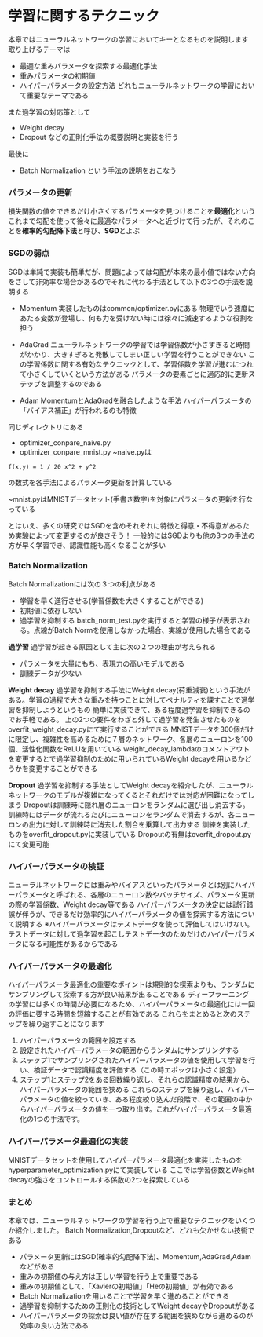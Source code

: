 # 学習に関するテクニック
本章ではニューラルネットワークの学習においてキーとなるものを説明します 
取り上げるテーマは
- 最適な重みパラメータを探索する最適化手法
- 重みパラメータの初期値
- ハイパーパラメータの設定方法
どれもニューラルネットワークの学習において重要なテーマである 

また過学習の対応策として
- Weight decay
- Dropout
などの正則化手法の概要説明と実装を行う

最後に
- Batch Normalization
という手法の説明をおこなう

### パラメータの更新
損失関数の値をできるだけ小さくするパラメータを見つけることを**最適化**という 
これまで勾配を使って徐々に最適なパラメータへと近づけて行ったが、それのことを**確率的勾配降下法**と呼び、**SGD**とよぶ 

### SGDの弱点
SGDは単純で実装も簡単だが、問題によっては勾配が本来の最小値ではない方向をさして非効率な場合があるのでそれに代わる手法として以下の3つの手法を説明する
- Momentum
実装したものはcommon/optimizer.pyにある 
物理でいう速度にあたる変数が登場し、何も力を受けない時には徐々に減速するような役割を担う 

- AdaGrad
ニューラルネットワークの学習では学習係数が小さすぎると時間がかかり、大きすぎると発散してしまい正しい学習を行うことができない 
この学習係数に関する有効なテクニックとして、学習係数を学習が進むにつれて小さくしていくという方法がある 
パラメータの要素ごとに適応的に更新ステップを調整するのである 

- Adam
MomentumとAdaGradを融合したような手法 
ハイパーパラメータの「バイアス補正」が行われるのも特徴 

同じディレクトリにある
- optimizer_conpare_naive.py
- optimizer_conpare_mnist.py
~naive.pyは
```
f(x,y) = 1 / 20 x^2 + y^2
```
の数式を各手法によるパラメータ更新を計算している 

~mnist.pyはMNISTデータセット(手書き数字)を対象にパラメータの更新を行なっている 


とはいえ、多くの研究ではSGDを含めそれぞれに特徴と得意・不得意があるため実験によって変更するのが良さそう！ 
一般的にはSGDよりも他の3つの手法の方が早く学習でき、認識性能も高くなることが多い 

### Batch Normalization
Batch Normalizationには次の３つの利点がある
- 学習を早く進行させる(学習係数を大きくすることができる)
- 初期値に依存しない
- 過学習を抑制する
batch_norm_test.pyを実行すると学習の様子が表示される。点線がBatch Normを使用しなかった場合、実線が使用した場合である 

**過学習**
過学習が起きる原因として主に次の２つの理由が考えられる
- パラメータを大量にもち、表現力の高いモデルである
- 訓練データが少ない

**Weight decay**
過学習を抑制する手法にWeight decay(荷重減衰)という手法がある。学習の過程で大きな重みを持つことに対してペナルティを課すことで過学習を抑制しようというもの 
簡単に実装できて、ある程度過学習を抑制できるのでお手軽である。 
上の2つの要件をわざと外して過学習を発生させたものをoverfit_weight_decay.pyにて実行することができる 
MNISTデータを300個だけに限定し、複雑性を高めるために７層のネットワーク、各層のニューロンを100個、活性化関数をReLUを用いている 
weight_decay_lambdaのコメントアウトを変更するとで過学習抑制のために用いられているWeight decayを用いるかどうかを変更することができる

**Dropout**
過学習を抑制する手法としてWeight decayを紹介したが、ニューラルネットワークのモデルが複雑になってくるとそれだけでは対応が困難になってしまう
Dropoutは訓練時に隠れ層のニューロンをランダムに選び出し消去する。訓練時にはデータが流れるたびにニューロンをランダムで消去するが、各ニューロンの出力に対して訓練時に消去した割合を乗算して出力する
訓練を実装したものをoverfit_dropout.pyに実装している 
Dropoutの有無はoverfit_dropout.pyにて変更可能 

### ハイパーパラメータの検証
ニューラルネットワークには重みやバイアスといったパラメータとは別にハイパーパラメータと呼ばれる、各層のニューロン数やバッチサイズ、パラメータ更新の際の学習係数、Weight decay等である 
ハイパーパラメータの決定には試行錯誤が伴うが、できるだけ効率的にハイパーパラメータの値を探索する方法について説明する 
※ハイパーパラメータはテストデータを使って評価してはいけない。テストデータに対して過学習を起こしテストデータのためだけのハイパーパラメータになる可能性があるからである 

### ハイパーパラメータの最適化
ハイパーパラメータ最適化の重要なポイントは規則的な探索よりも、ランダムにサンプリングして探索する方が良い結果が出ることである 
ディープラーニングの学習には多くの時間が必要になるため、ハイパーパラメータの最適化には一回の評価に要する時間を短縮することが有効である 
これらをまとめると次のステップを繰り返すことになります
1. ハイパーパラメータの範囲を設定する
1. 設定されたハイパーパラメータの範囲からランダムにサンプリングする
1. ステップ1でサンプリングされたハイパーパラメータの値を使用して学習を行い、検証データで認識精度を評価する（この時エポックは小さく設定）
1. ステップ1とステップ2をある回数繰り返し、それらの認識精度の結果から、ハイパーパラメータの範囲を狭める
これらのステップを繰り返し、ハイパーパラメータの値を絞っていき、ある程度絞り込んだ段階で、その範囲の中からハイパーパラメータの値を一つ取り出す。これがハイパーパラメータ最適化の1つの手法です。

### ハイパーパラメータ最適化の実装
MNISTデータセットを使用してハイパーパラメータ最適化を実装したものをhyperparameter_optimization.pyにて実装している 
ここでは学習係数とWeight decayの強さをコントロールする係数の2つを探索している

### まとめ
本章では、ニューラルネットワークの学習を行う上で重要なテクニックをいくつか紹介しました。 
Batch Normalization,Dropoutなど、どれも欠かせない技術である
- パラメータ更新にはSGD(確率的勾配降下法)、Momentum,AdaGrad,Adamなどがある
- 重みの初期値の与え方は正しい学習を行う上で重要である
- 重みの初期値として、「Xavierの初期値」「Heの初期値」が有効である
- Batch Normalizationを用いることで学習を早く進めることができる
- 過学習を抑制するための正則化の技術としてWeight decayやDropoutがある
- ハイパーパラメータの探索は良い値が存在する範囲を狭めながら進めるのが効率の良い方法である
